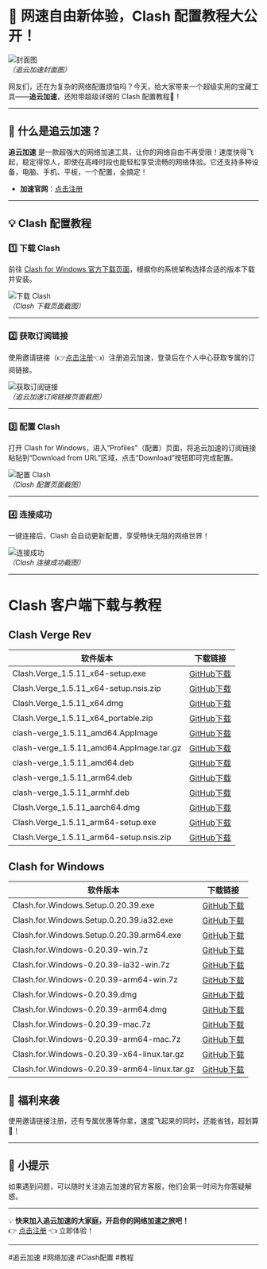 # 🚀 网速自由新体验，Clash 配置教程大公开！

![封面图](https://sux.lol/images/cover.jpg)  
*（追云加速封面图）*

网友们，还在为复杂的网络配置烦恼吗？今天，给大家带来一个超级实用的宝藏工具——**追云加速**，还附带超级详细的 Clash 配置教程🎉！

---

## 🌟 什么是追云加速？

**追云加速** 是一款超强大的网络加速工具，让你的网络自由不再受限！速度快得飞起，稳定得惊人，即使在高峰时段也能轻松享受流畅的网络体验。它还支持多种设备，电脑、手机、平板，一个配置，全搞定！

- **加速官网**：[点击注册](https://sub.chasing.sbs:21600/#/register?code=F8yfeiXt)

---

## 💡 Clash 配置教程

### 1️⃣ 下载 Clash

前往 [Clash for Windows 官方下载页面](https://github.com/Fndroid/clash_for_windows_pkg/releases)，根据你的系统架构选择合适的版本下载并安装。

![下载 Clash](https://fcp7.com/images/clash-download.png)  
*（Clash 下载页面截图）*

---

### 2️⃣ 获取订阅链接

使用邀请链接（👉[点击注册](https://sub.chasing.sbs:21600/#/register?code=F8yfeiXt)👈）注册追云加速，登录后在个人中心获取专属的订阅链接。

![获取订阅链接](https://sux.lol/images/sub-link.jpg)  
*（追云加速订阅链接页面截图）*

---

### 3️⃣ 配置 Clash

打开 Clash for Windows，进入“Profiles”（配置）页面，将追云加速的订阅链接粘贴到“Download from URL”区域，点击“Download”按钮即可完成配置。

![配置 Clash](https://fcp7.com/images/clash-config.png)  
*（Clash 配置页面截图）*

---

### 4️⃣ 连接成功

一键连接后，Clash 会自动更新配置，享受畅快无阻的网络世界！

![连接成功](https://fcp7.com/images/clash-connected.png)  
*（Clash 连接成功截图）*

---
# Clash 客户端下载与教程

## Clash Verge Rev

| 软件版本 | 下载链接 |
| --- | --- |
| Clash.Verge_1.5.11_x64-setup.exe | [GitHub下载](https://github.com/clash-verge-rev/clash-verge-rev/releases/download/v1.5.11/Clash.Verge_1.5.11_x64-setup.exe) |
| Clash.Verge_1.5.11_x64-setup.nsis.zip | [GitHub下载](https://github.com/clash-verge-rev/clash-verge-rev/releases/download/v1.5.11/Clash.Verge_1.5.11_x64-setup.nsis.zip) |
| Clash.Verge_1.5.11_x64.dmg | [GitHub下载](https://github.com/clash-verge-rev/clash-verge-rev/releases/download/v1.5.11/Clash.Verge_1.5.11_x64.dmg) |
| Clash.Verge_1.5.11_x64_portable.zip | [GitHub下载](https://github.com/clash-verge-rev/clash-verge-rev/releases/download/v1.5.11/Clash.Verge_1.5.11_x64_portable.zip) |
| clash-verge_1.5.11_amd64.AppImage | [GitHub下载](https://github.com/clash-verge-rev/clash-verge-rev/releases/download/v1.5.11/clash-verge_1.5.11_amd64.AppImage) |
| clash-verge_1.5.11_amd64.AppImage.tar.gz | [GitHub下载](https://github.com/clash-verge-rev/clash-verge-rev/releases/download/v1.5.11/clash-verge_1.5.11_amd64.AppImage.tar.gz) |
| clash-verge_1.5.11_amd64.deb | [GitHub下载](https://github.com/clash-verge-rev/clash-verge-rev/releases/download/v1.5.11/clash-verge_1.5.11_amd64.deb) |
| clash-verge_1.5.11_arm64.deb | [GitHub下载](https://github.com/clash-verge-rev/clash-verge-rev/releases/download/v1.5.11/clash-verge_1.5.11_arm64.deb) |
| clash-verge_1.5.11_armhf.deb | [GitHub下载](https://github.com/clash-verge-rev/clash-verge-rev/releases/download/v1.5.11/clash-verge_1.5.11_armhf.deb) |
| Clash.Verge_1.5.11_aarch64.dmg | [GitHub下载](https://github.com/clash-verge-rev/clash-verge-rev/releases/download/v1.5.11/Clash.Verge_1.5.11_aarch64.dmg) |
| Clash.Verge_1.5.11_arm64-setup.exe | [GitHub下载](https://github.com/clash-verge-rev/clash-verge-rev/releases/download/v1.5.11/Clash.Verge_1.5.11_arm64-setup.exe) |
| Clash.Verge_1.5.11_arm64-setup.nsis.zip | [GitHub下载](https://github.com/clash-verge-rev/clash-verge-rev/releases/download/v1.5.11/Clash.Verge_1.5.11_arm64-setup.nsis.zip) |

## Clash for Windows

| 软件版本 | 下载链接 |
| --- | --- |
| Clash.for.Windows.Setup.0.20.39.exe | [GitHub下载](https://github.com/netboy1024/clash_for_windows/releases/download/v0.20.39/Clash.for.Windows.Setup.0.20.39.exe) |
| Clash.for.Windows.Setup.0.20.39.ia32.exe | [GitHub下载](https://github.com/netboy1024/clash_for_windows/releases/download/v0.20.39/Clash.for.Windows.Setup.0.20.39.ia32.exe) |
| Clash.for.Windows.Setup.0.20.39.arm64.exe | [GitHub下载](https://github.com/netboy1024/clash_for_windows/releases/download/v0.20.39/Clash.for.Windows.Setup.0.20.39.arm64.exe) |
| Clash.for.Windows-0.20.39-win.7z | [GitHub下载](https://github.com/netboy1024/clash_for_windows/releases/download/v0.20.39/Clash.for.Windows-0.20.39-win.7z) |
| Clash.for.Windows-0.20.39-ia32-win.7z | [GitHub下载](https://github.com/netboy1024/clash_for_windows/releases/download/v0.20.39/Clash.for.Windows-0.20.39-ia32-win.7z) |
| Clash.for.Windows-0.20.39-arm64-win.7z | [GitHub下载](https://github.com/netboy1024/clash_for_windows/releases/download/v0.20.39/Clash.for.Windows-0.20.39-arm64-win.7z) |
| Clash.for.Windows-0.20.39.dmg | [GitHub下载](https://github.com/netboy1024/clash_for_windows/releases/download/v0.20.39/Clash.for.Windows-0.20.39.dmg) |
| Clash.for.Windows-0.20.39-arm64.dmg | [GitHub下载](https://github.com/netboy1024/clash_for_windows/releases/download/v0.20.39/Clash.for.Windows-0.20.39-arm64.dmg) |
| Clash.for.Windows-0.20.39-mac.7z | [GitHub下载](https://github.com/netboy1024/clash_for_windows/releases/download/v0.20.39/Clash.for.Windows-0.20.39-mac.7z) |
| Clash.for.Windows-0.20.39-arm64-mac.7z | [GitHub下载](https://github.com/netboy1024/clash_for_windows/releases/download/v0.20.39/Clash.for.Windows-0.20.39-arm64-mac.7z) |
| Clash.for.Windows-0.20.39-x64-linux.tar.gz | [GitHub下载](https://github.com/netboy1024/clash_for_windows/releases/download/v0.20.39/Clash.for.Windows-0.20.39-x64-linux.tar.gz) |
| Clash.for.Windows-0.20.39-arm64-linux.tar.gz | [GitHub下载](https://github.com/netboy1024/clash_for_windows/releases/download/v0.20.39/Clash.for.Windows-0.20.39-arm64-linux.tar.gz) |

## 🌟 福利来袭

使用邀请链接注册，还有专属优惠等你拿，速度飞起来的同时，还能省钱，超划算🚀！

---

## 📢 小提示

如果遇到问题，可以随时关注追云加速的官方客服，他们会第一时间为你答疑解惑。

---

💡 **快来加入追云加速的大家庭，开启你的网络加速之旅吧！**  
👉 [点击注册](https://sub.chasing.sbs:21600/#/register?code=F8yfeiXt) 👈 立即体验！

---

#追云加速 #网络加速 #Clash配置 #教程
